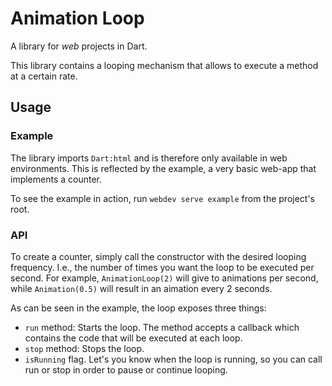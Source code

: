 # Animation Loop

A library for *web* projects in Dart.

This library contains a looping mechanism that allows to execute a method at a certain rate.

## Usage

### Example

The library imports `Dart:html` and is therefore only available in web environments. This is reflected by the example, a very basic web-app that implements a counter.

To see the example in action, run `webdev serve example` from the project's root.

### API

To create a counter, simply call the constructor with the desired looping frequency. I.e., the number of times you want the loop to be executed per second. For example, `AnimationLoop(2)` will give to animations per second, while `Animation(0.5)` will result in an aimation every 2 seconds.

As can be seen in the example, the loop exposes three things:

- `run` method: Starts the loop. The method accepts a callback which contains the code that will be executed at each loop.
- `stop` method: Stops the loop. 
- `isRunning` flag. Let's you know when the loop is running, so you can call run or stop in order to pause or continue looping.
